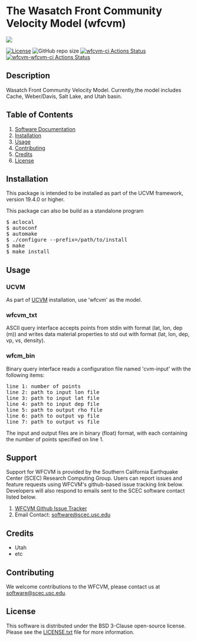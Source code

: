 # The Wasatch Front Community Velocity Model (wfcvm)

<a href="https://github.com/sceccode/wfcvm.git"><img src="https://github.com/sceccode/wfcvm/wiki/images/wfcvm_logo.png"></a>

[![License](https://img.shields.io/badge/License-BSD_3--Clause-blue.svg)](https://opensource.org/licenses/BSD-3-Clause)
![GitHub repo size](https://img.shields.io/github/repo-size/sceccode/wfcvm)
[![wfcvm-ci Actions Status](https://github.com/SCECcode/wfcvm/workflows/wfcvm-ci/badge.svg)](https://github.com/SCECcode/wfcvm/actions)
[![wfcvm-wfcvm-ci Actions Status](https://github.com/SCECcode/wfcvm/workflows/wfcvm-wfcvm-ci/badge.svg)](https://github.com/SCECcode/wfcvm/actions)

## Description

Wasatch Front Community Velocity Model. Currently,the model includes Cache, 
Weber/Davis, Salt Lake, and Utah basin.

## Table of Contents
1. [Software Documentation](https://github.com/SCECcode/wfcvm/wiki)
2. [Installation](#installation)
3. [Usage](#usage)
4. [Contributing](#contributing)
5. [Credits](#credit)
6. [License](#license)

## Installation

This package is intended to be installed as part of the UCVM framework,
version 19.4.0 or higher. 

This package can also be build as a standalone program

<pre>
$ aclocal
$ autoconf
$ automake
$ ./configure --prefix=/path/to/install
$ make
$ make install
</pre>

## Usage

### UCVM

As part of [UCVM](https://github.com/SCECcode/ucvm) installation, use 'wfcvm' as the model.

### wfcvm_txt

ASCII query interface accepts points from stdin with format (lat, lon, dep (m)) and 
writes data material properties to std out with format (lat, lon, dep, 
vp, vs, density).

### wfcm_bin

Binary query interface reads a configuration file named 'cvm-input' with the following 
items:

<pre>
line 1: number of points
line 2: path to input lon file
line 3: path to input lat file
line 4: path to input dep file
line 5: path to output rho file
line 6: path to output vp file
line 7: path to output vs file
</pre>

The input and output files are in binary (float) format, with each
containing the number of points specified on line 1. 

## Support
Support for WFCVM is provided by the Southern California Earthquake Center
(SCEC) Research Computing Group.  Users can report issues and feature requests
using WFCVM's github-based issue tracking link below. Developers will also
respond to emails sent to the SCEC software contact listed below.
1. [WFCVM Github Issue Tracker](https://github.com/SCECcode/wfcvm/issues)
2. Email Contact: software@scec.usc.edu

## Credits
* Utah
* etc

## Contributing
We welcome contributions to the WFCVM, please contact us at software@scec.usc.edu.

## License
This software is distributed under the BSD 3-Clause open-source license.
Please see the [LICENSE.txt](LICENSE.txt) file for more information.
